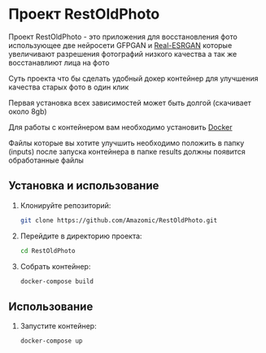 # Проект RestOldPhoto

Проект RestOldPhoto - это приложения для восстановления фото использующее две нейросети GFPGAN и [Real-ESRGAN](https://github.com/xinntao/Real-ESRGAN.git) которые увеличивают разрешения фотографий низкого качества а так же восстанавлиют лица на фото

Суть проекта что бы сделать удобный докер контейнер для улучшения качества старых фото в один клик

Первая установка всех зависимостей может быть долгой (скачивает около 8gb)

Для работы с контейнером вам необходимо установить [Docker](https://www.docker.com/)

Файлы которые вы хотите улучшить необходимо положить в папку (inputs) после запуска контейнера в папке results должны появится обработанные файлы

## Установка и использование

1. Клонируйте репозиторий:

    ```bash
    git clone https://github.com/Amazomic/RestOldPhoto.git
    ```

2. Перейдите в директорию проекта:

    ```bash
    cd RestOldPhoto
    ```

3. Cобрать контейнер:

    ```bash
    docker-compose build
    ```
    
## Использование

1. Запустите контейнер:

    ```bash
    docker-compose up 
    ```


